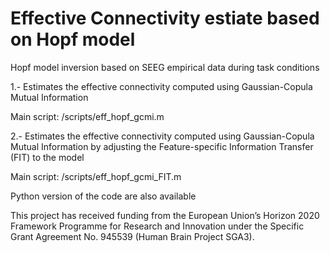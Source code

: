 # Effective Connectivity estiate based on Hopf model

Hopf model inversion based on SEEG empirical data during task conditions

1.- Estimates the effective connectivity computed using Gaussian-Copula Mutual Information 

Main script: /scripts/eff_hopf_gcmi.m

2.- Estimates the effective connectivity computed using Gaussian-Copula Mutual Information by adjusting the Feature-specific Information Transfer (FIT) to the model

Main script: /scripts/eff_hopf_gcmi_FIT.m

Python version of the code are also available

This project has received funding from the European Union’s Horizon 2020 Framework Programme for Research and Innovation under the Specific Grant Agreement No. 945539 (Human Brain Project SGA3).
